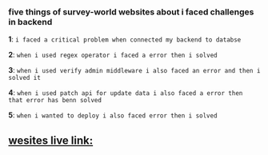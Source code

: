 ### five things of survey-world websites about i faced challenges in backend

**1**: `i faced a critical problem when connected my backend to databse `

**2**: `when i used regex operator i faced a error then i solved `

**3**: `when i used verify admin middleware i also faced an error and then i solved it `
 
**4**: `when i used patch api for update data i also faced a error then that error has benn solved`

**5**: `when i wanted to deploy i also faced error then i solved`



## [wesites live link:](https://survey-world-c05ff.web.app/) 